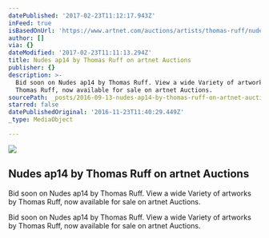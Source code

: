 ```yaml
---
datePublished: '2017-02-23T11:12:17.943Z'
inFeed: true
isBasedOnUrl: 'https://www.artnet.com/auctions/artists/thomas-ruff/nudes-ap14-3'
author: []
via: {}
dateModified: '2017-02-23T11:11:13.294Z'
title: Nudes ap14 by Thomas Ruff on artnet Auctions
publisher: {}
description: >-
  Bid soon on Nudes ap14 by Thomas Ruff. View a wide Variety of artworks by
  Thomas Ruff, now available for sale on artnet Auctions.
sourcePath: _posts/2016-09-13-nudes-ap14-by-thomas-ruff-on-artnet-auctions.md
starred: false
datePublishedOriginal: '2016-11-23T11:40:29.449Z'
_type: MediaObject

---
```

<article style=""><img src="https://imgflo.herokuapp.com/graph/2b2431f8e7ba7b0/b2bf11fc3cc7934ffadc019725d993c8/noop.jpg?input=https%3A%2F%2Fimages.artnet.com%2Faoa_lot_images%2F118137%2Fthomas-ruff-nudes-ap14-photographs-chromogenic-print-c-print-zoom_550_880.jpg" /><h1>Nudes ap14 by Thomas Ruff on artnet Auctions</h1><p>Bid soon on Nudes ap14 by Thomas Ruff. View a wide Variety of artworks by Thomas Ruff, now available for sale on artnet Auctions.</p></article>

Bid soon on Nudes ap14 by Thomas Ruff. View a wide Variety of artworks by Thomas Ruff, now available for sale on artnet Auctions.